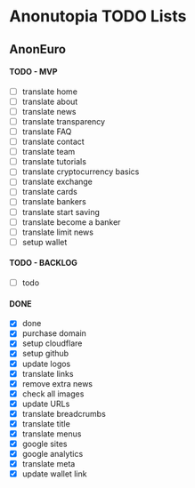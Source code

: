 # Anonutopia TODO Lists

## AnonEuro

#### TODO - MVP

- [ ] translate home
- [ ] translate about
- [ ] translate news
- [ ] translate transparency
- [ ] translate FAQ
- [ ] translate contact
- [ ] translate team
- [ ] translate tutorials
- [ ] translate cryptocurrency basics
- [ ] translate exchange
- [ ] translate cards
- [ ] translate bankers
- [ ] translate start saving
- [ ] translate become a banker
- [ ] translate limit news
- [ ] setup wallet

#### TODO - BACKLOG

- [ ] todo

#### DONE

- [x] done
- [x] purchase domain
- [x] setup cloudflare
- [x] setup github
- [x] update logos
- [x] translate links
- [x] remove extra news
- [x] check all images
- [x] update URLs
- [x] translate breadcrumbs
- [x] translate title
- [x] translate menus
- [x] google sites
- [x] google analytics
- [x] translate meta
- [x] update wallet link
